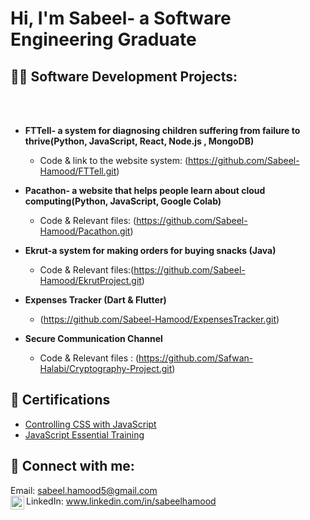 <h1>Hi, I'm Sabeel- a Software Engineering Graduate<br/>

<h2>👩‍💻 Software Development Projects:</h2><br></br>


- <b>FTTell- a system for diagnosing children suffering from failure to thrive(Python, JavaScript, React, Node.js , MongoDB)</b>
  - Code & link to the website system: (https://github.com/Sabeel-Hamood/FTTell.git)
  
- <b>Pacathon- a website that helps people learn about cloud computing(Python, JavaScript, Google Colab)</b>
  - Code & Relevant files: (https://github.com/Sabeel-Hamood/Pacathon.git)

- <b>Ekrut-a system for making orders for buying snacks (Java)</b>
   - Code & Relevant files:(https://github.com/Sabeel-Hamood/EkrutProject.git)


- <b>Expenses Tracker (Dart & Flutter)</b>
  - (https://github.com/Sabeel-Hamood/ExpensesTracker.git)
- <b> Secure Communication Channel </b>
   - Code & Relevant files : (https://github.com/Safwan-Halabi/Cryptography-Project.git) 







<h2>📄 Certifications</h2>

- [Controlling CSS with JavaScript](https://lnkd.in/eiaexcdn)
- [JavaScript Essential Training]( https://lnkd.in/dGVNQane)

<h2> 🤳 Connect with me:</h2>

Email: sabeel.hamood5@gmail.com
<br>
LinkedIn: www.linkedin.com/in/sabeelhamood
[<img align="left" alt="JoshMadakor | LinkedIn" width="22px" src="https://cdn.jsdelivr.net/npm/simple-icons@v3/icons/linkedin.svg" />][linkedin]

[linkedin]: www.linkedin.com/in/sabeelhamood





